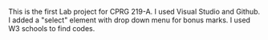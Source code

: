 This is the first Lab project for CPRG 219-A.
I used Visual Studio and Github.
I added a "select" element with drop down menu for bonus marks.
I used W3 schools to find codes.
